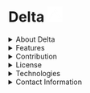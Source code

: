 # Delta <img src="Assets/Delta.png" alt="Delta Logo" width="30" height="30">
<details>
  <summary>About Delta</summary>

  **Delta** is an *Open-Sourced Artificial Intelligence* chat application designed to be user-friendly.

  It provides a platform for interactive conversations, with a focus on simplicity and functionality while keeping a modern look.

</details>

<details>
  <summary>Features</summary>

  - **AI-Powered Conversations**: *Engage in intelligent conversations with advanced Artificial Intelligence.*
  - **Real-Time Messaging**: *Experience instant message delivery and responses within 30 seconds.*
  - **Open-Sourced**: *Contribute to and customize the application to fit your needs, and knowing each version is safe.*
  - **Responsive Design**: *Accessible on various devices including desktops, laptops, tablets, and smartphones.*

</details>

<details>
  <summary>Contribution</summary>

  We welcome contribution towards Delta. If you'd like to contribute, you can follow these steps!

  1. Fork the repository (Delta)
  2. Create a new branch for your feature or bug fix.
  ```bash
  git checkout -b feature/your-feature
  ```
  3. Make your changes and commit.
  ```bash
  git add .
  git commit -m "CommitMessage"
  ```
  4. Push to the branch.
  ```bash
  git push origin feature/your-feature
  ```
  5. Open a pull request with a clear description of the changes and why they are being made. If a pull request isn't made, it will be denied.

</details>

<details>
  <summary>License</summary>

  Distributed under the MIT (Massachusetts Institute of Technology) license.
  See the LICENSE file for more information.

</details>

<details>
  <summary>Technologies</summary>

  **Frontend**: React.js

  **Backend**: Node.js

</details>
<details>
  <summary>Contact Information</summary>

  For business inquiries, questions, or feedback, please contact our team at ecotech.inq@gmail.com.

</details>

